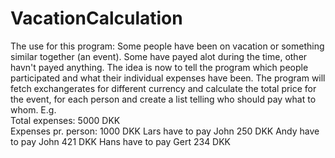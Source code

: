VacationCalculation
===================
The use for this program:
Some people have been on vacation or something similar together (an event). Some have payed alot during the time, other havn't payed anything. The idea is now to tell the program which people participated and what their individual expenses have been. 
The program will fetch exchangerates for different currency and calculate the total price for the event, for each person and create a list telling who should pay what to whom. E.g. <br>
Total expenses: 5000 DKK <br>
Expenses pr. person: 1000 DKK
Lars have to pay John 250 DKK
Andy have to pay John 421 DKK
Hans have to pay Gert 234 DKK
